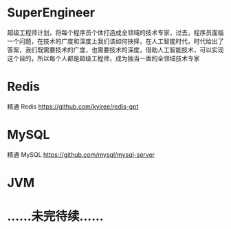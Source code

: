 # SuperEngineer
超级工程师计划，将每个程序员个体打造成全领域的技术专家，过去，程序员面临一个问题，在技术的广度和深度上我们该如何抉择，在人工智能时代，时代给出了答案，我们既需要技术的广度，也需要技术的深度，借助人工智能技术，可以实现这个目的，所以每个人都是超级工程师，成为独当一面的全领域技术专家

# Redis
精通 Redis
https://github.com/kyiree/redis-gpt

# MySQL
精通 MySQL
https://github.com/mysql/mysql-server

# JVM

# ......未完待续......
